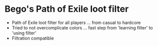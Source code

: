 # Bego's Path of Exile loot filter
- Path of Exile loot filter for all players ... from casual to hardcore
- Tried to not overcomplicate colors ... fast step from 'learning filter' to 'using filter'
- Filtration compatible
